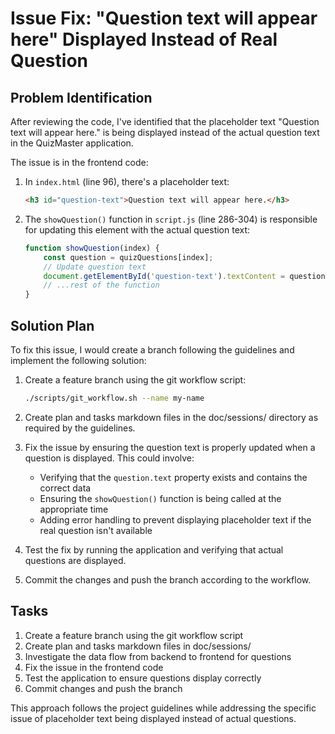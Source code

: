 # Issue Fix: "Question text will appear here" Displayed Instead of Real Question

## Problem Identification

After reviewing the code, I've identified that the placeholder text "Question text will appear here." is being displayed instead of the actual question text in the QuizMaster application.

The issue is in the frontend code:

1. In `index.html` (line 96), there's a placeholder text:
   ```html
   <h3 id="question-text">Question text will appear here.</h3>
   ```

2. The `showQuestion()` function in `script.js` (line 286-304) is responsible for updating this element with the actual question text:
   ```javascript
   function showQuestion(index) {
       const question = quizQuestions[index];
       // Update question text
       document.getElementById('question-text').textContent = question.text;
       // ...rest of the function
   }
   ```

## Solution Plan

To fix this issue, I would create a branch following the guidelines and implement the following solution:

1. Create a feature branch using the git workflow script:
   ```bash
   ./scripts/git_workflow.sh --name my-name
   ```

2. Create plan and tasks markdown files in the doc/sessions/ directory as required by the guidelines.

3. Fix the issue by ensuring the question text is properly updated when a question is displayed. This could involve:
   - Verifying that the `question.text` property exists and contains the correct data
   - Ensuring the `showQuestion()` function is being called at the appropriate time
   - Adding error handling to prevent displaying placeholder text if the real question isn't available

4. Test the fix by running the application and verifying that actual questions are displayed.

5. Commit the changes and push the branch according to the workflow.

## Tasks

1. Create a feature branch using the git workflow script
2. Create plan and tasks markdown files in doc/sessions/
3. Investigate the data flow from backend to frontend for questions
4. Fix the issue in the frontend code
5. Test the application to ensure questions display correctly
6. Commit changes and push the branch

This approach follows the project guidelines while addressing the specific issue of placeholder text being displayed instead of actual questions.